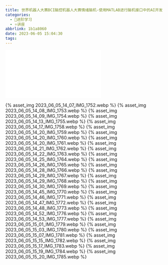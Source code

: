 ```yaml
---
title: 世界机器人大赛BCI脑控机器人大赛情绪脑机-使用MATLAB进行脑机接口中的AI开发
categories:
  - 🌙进阶学习
  - ⭐讲座
abbrlink: 1b1a8060
date: 2023-06-05 15:04:30
tags:
---
```


<iframe src="//player.bilibili.com/player.html?aid=912350456&bvid=BV1PM4y1n7n3&cid=1162610167&page=1" scrolling="no" border="0" frameborder="no" framespacing="0" allowfullscreen="true"> </iframe>

<!--more-->

{% asset_img 2023_06_05_14_07_IMG_1752.webp %}
{% asset_img 2023_06_05_14_08_IMG_1753.webp %}
{% asset_img 2023_06_05_14_09_IMG_1754.webp %}
{% asset_img 2023_06_05_14_13_IMG_1755.webp %}
{% asset_img 2023_06_05_14_17_IMG_1758.webp %}
{% asset_img 2023_06_05_14_20_IMG_1759.webp %}
{% asset_img 2023_06_05_14_20_IMG_1760.webp %}
{% asset_img 2023_06_05_14_20_IMG_1761.webp %}
{% asset_img 2023_06_05_14_21_IMG_1762.webp %}
{% asset_img 2023_06_05_14_22_IMG_1763.webp %}
{% asset_img 2023_06_05_14_25_IMG_1764.webp %}
{% asset_img 2023_06_05_14_26_IMG_1765.webp %}
{% asset_img 2023_06_05_14_28_IMG_1766.webp %}
{% asset_img 2023_06_05_14_29_IMG_1767.webp %}
{% asset_img 2023_06_05_14_29_IMG_1768.webp %}
{% asset_img 2023_06_05_14_30_IMG_1769.webp %}
{% asset_img 2023_06_05_14_45_IMG_1770.webp %}
{% asset_img 2023_06_05_14_46_IMG_1771.webp %}
{% asset_img 2023_06_05_14_47_IMG_1772.webp %}
{% asset_img 2023_06_05_14_48_IMG_1773.webp %}
{% asset_img 2023_06_05_14_52_IMG_1776.webp %}
{% asset_img 2023_06_05_14_53_IMG_1777.webp %}
{% asset_img 2023_06_05_15_01_IMG_1779.webp %}
{% asset_img 2023_06_05_15_03_IMG_1780.webp %}
{% asset_img 2023_06_05_15_07_IMG_1781.webp %}
{% asset_img 2023_06_05_15_15_IMG_1782.webp %}
{% asset_img 2023_06_05_15_17_IMG_1783.webp %}
{% asset_img 2023_06_05_15_19_IMG_1784.webp %}
{% asset_img 2023_06_05_15_20_IMG_1785.webp %}
